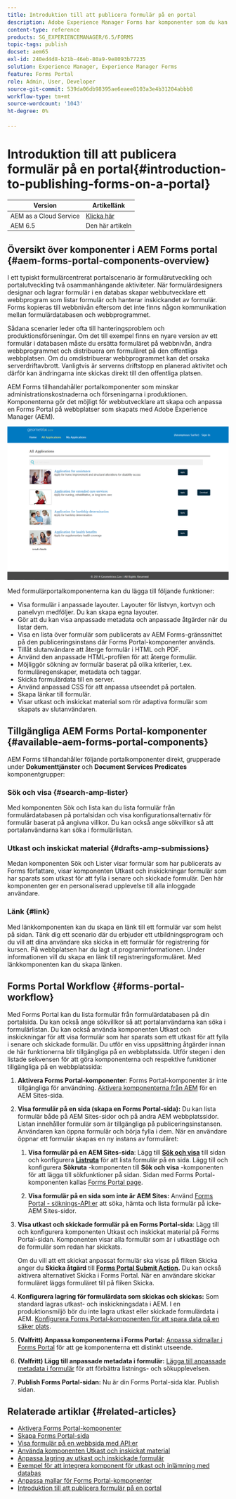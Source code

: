 ```yaml
---
title: Introduktion till att publicera formulär på en portal
description: Adobe Experience Manager Forms har komponenter som du kan använda för att skapa din Forms Portal. I den här artikeln beskrivs de tillgängliga komponenterna i Forms Portal.
content-type: reference
products: SG_EXPERIENCEMANAGER/6.5/FORMS
topic-tags: publish
docset: aem65
exl-id: 240ed4d8-b21b-46eb-80a9-9e8093b77235
solution: Experience Manager, Experience Manager Forms
feature: Forms Portal
role: Admin, User, Developer
source-git-commit: 539da06db98395ae6eaee8103a3e4b31204abbb8
workflow-type: tm+mt
source-wordcount: '1043'
ht-degree: 0%

---
```


# Introduktion till att publicera formulär på en portal{#introduction-to-publishing-forms-on-a-portal}

| Version | Artikellänk |
| -------- | ---------------------------- |
| AEM as a Cloud Service | [Klicka här](https://experienceleague.adobe.com/docs/experience-manager-cloud-service/content/forms/adaptive-forms-authoring/authoring-adaptive-forms-foundation-components/configure-forms-portal.html) |
| AEM 6.5 | Den här artikeln |


## Översikt över komponenter i AEM Forms portal {#aem-forms-portal-components-overview}

I ett typiskt formulärcentrerat portalscenario är formulärutveckling och portalutveckling två osammanhängande aktiviteter. När formulärdesigners designar och lagrar formulär i en databas skapar webbutvecklare ett webbprogram som listar formulär och hanterar inskickandet av formulär. Forms kopieras till webbnivån eftersom det inte finns någon kommunikation mellan formulärdatabasen och webbprogrammet.

Sådana scenarier leder ofta till hanteringsproblem och produktionsförseningar. Om det till exempel finns en nyare version av ett formulär i databasen måste du ersätta formuläret på webbnivån, ändra webbprogrammet och distribuera om formuläret på den offentliga webbplatsen. Om du omdistribuerar webbprogrammet kan det orsaka serverdriftavbrott. Vanligtvis är serverns driftstopp en planerad aktivitet och därför kan ändringarna inte skickas direkt till den offentliga platsen.

AEM Forms tillhandahåller portalkomponenter som minskar administrationskostnaderna och förseningarna i produktionen. Komponenterna gör det möjligt för webbutvecklare att skapa och anpassa en Forms Portal på webbplatser som skapats med Adobe Experience Manager (AEM).

![AEM Forms portal](assets/aem-forms-portal.png)

Med formulärportalkomponenterna kan du lägga till följande funktioner:

* Visa formulär i anpassade layouter. Layouter för listvyn, kortvyn och panelvyn medföljer. Du kan skapa egna layouter.
* Gör att du kan visa anpassade metadata och anpassade åtgärder när du listar dem.
* Visa en lista över formulär som publicerats av AEM Forms-gränssnittet på den publiceringsinstans där Forms Portal-komponenter används.
* Tillåt slutanvändare att återge formulär i HTML och PDF.
* Använd den anpassade HTML-profilen för att återge formulär.
* Möjliggör sökning av formulär baserat på olika kriterier, t.ex. formuläregenskaper, metadata och taggar.
* Skicka formulärdata till en server.
* Använd anpassad CSS för att anpassa utseendet på portalen.
* Skapa länkar till formulär.
* Visar utkast och inskickat material som rör adaptiva formulär som skapats av slutanvändaren.

## Tillgängliga AEM Forms Portal-komponenter {#available-aem-forms-portal-components}

AEM Forms tillhandahåller följande portalkomponenter direkt, grupperade under **Dokumenttjänster** och **Document Services Predicates** komponentgrupper:

### Sök och visa {#search-amp-lister}

Med komponenten Sök och lista kan du lista formulär från formulärdatabasen på portalsidan och visa konfigurationsalternativ för formulär baserat på angivna villkor. Du kan också ange sökvillkor så att portalanvändarna kan söka i formulärlistan.

### Utkast och inskickat material {#drafts-amp-submissions}

Medan komponenten Sök och Lister visar formulär som har publicerats av Forms författare, visar komponenten Utkast och inskickningar formulär som har sparats som utkast för att fylla i senare och skickade formulär. Den här komponenten ger en personaliserad upplevelse till alla inloggade användare.

### Länk {#link}

Med länkkomponenten kan du skapa en länk till ett formulär var som helst på sidan. Tänk dig ett scenario där du erbjuder ett utbildningsprogram och du vill att dina användare ska skicka in ett formulär för registrering för kursen. På webbplatsen har du lagt ut programinformationen. Under informationen vill du skapa en länk till registreringsformuläret. Med länkkomponenten kan du skapa länken.

## Forms Portal Workflow {#forms-portal-workflow}

Med Forms Portal kan du lista formulär från formulärdatabasen på din portalsida. Du kan också ange sökvillkor så att portalanvändarna kan söka i formulärlistan. Du kan också använda komponenten Utkast och inskickningar för att visa formulär som har sparats som ett utkast för att fylla i senare och skickade formulär. Du utför en viss uppsättning åtgärder innan de här funktionerna blir tillgängliga på en webbplatssida. Utför stegen i den listade sekvensen för att göra komponenterna och respektive funktioner tillgängliga på en webbplatssida:

1. **Aktivera Forms Portal-komponenter**: Forms Portal-komponenter är inte tillgängliga för användning. [Aktivera komponenterna från AEM](/help/forms/using/enabling-forms-portal-components.md) för en AEM Sites-sida.
1. **Visa formulär på en sida (skapa en Forms Portal-sida):** Du kan lista formulär både på AEM Sites-sidor och på andra AEM webbplatssidor. Listan innehåller formulär som är tillgängliga på publiceringsinstansen. Användaren kan öppna formulär och börja fylla i dem. När en användare öppnar ett formulär skapas en ny instans av formuläret:

   1. **Visa formulär på en AEM Sites-sida**: Lägg till **[Sök och visa](../../forms/using/creating-form-portal-page.md)** till sidan och konfigurera **[Listruta](../../forms/using/creating-form-portal-page.md#p-list-pane-p)** för att lista formulär på en sida. Lägg till och konfigurera **Sökruta** -komponenten till **Sök och visa** -komponenten för att lägga till sökfunktioner på sidan. Sidan med Forms Portal-komponenten kallas [Forms Portal page](../../forms/using/creating-form-portal-page.md).

   1. **Visa formulär på en sida som inte är AEM Sites:** Använd [Forms Portal - söknings-API:er](/help/forms/using/listing-forms-webpage-using-apis.md) att söka, hämta och lista formulär på icke-AEM Sites-sidor.

1. **Visa utkast och skickade formulär på en Forms Portal-sida**: Lägg till och konfigurera komponenten Utkast och inskickat material på Forms Portal-sidan. Komponenten visar alla formulär som är i utkastläge och de formulär som redan har skickats.

   Om du vill att ett skickat anpassat formulär ska visas på fliken Skicka anger du **Skicka åtgärd** till **[Forms Portal Submit Action](configuring-submit-actions.md).** Du kan också aktivera alternativet Skicka i Forms Portal. När en användare skickar formuläret läggs formuläret till på fliken Skicka.

1. **Konfigurera lagring för formulärdata som skickas och skickas:** Som standard lagras utkast- och inskickningsdata i AEM. I en produktionsmiljö bör du inte lagra utkast eller skickade formulärdata i AEM. [Konfigurera Forms Portal-komponenten för att spara data på en säker plats](../../forms/using/draft-submission-component.md#customizing-the-storage).
1. **(Valfritt) Anpassa komponenterna i Forms Portal:** [Anpassa sidmallar i Forms Portal](../../forms/using/customizing-templates-forms-portal-components.md) för att ge komponenterna ett distinkt utseende.
1. **(Valfritt) Lägg till anpassade metadata i formulär:** [Lägga till anpassade metadata i formulär](../../forms/using/customizing-templates-forms-portal-components.md) för att förbättra listnings- och sökupplevelsen.
1. **Publish Forms Portal-sidan:** Nu är din Forms Portal-sida klar. Publish sidan.

## Relaterade artiklar {#related-articles}

* [Aktivera Forms Portal-komponenter](/help/forms/using/enabling-forms-portal-components.md)
* [Skapa Forms Portal-sida](../../forms/using/creating-form-portal-page.md)
* [Visa formulär på en webbsida med API:er](/help/forms/using/listing-forms-webpage-using-apis.md)
* [Använda komponenten Utkast och inskickat material](../../forms/using/draft-submission-component.md)
* [Anpassa lagring av utkast och inskickade formulär](../../forms/using/draft-submission-component.md#customizing-the-storage)
* [Exempel för att integrera komponent för utkast och inlämning med databas](integrate-draft-submission-database.md)
* [Anpassa mallar för Forms Portal-komponenter](../../forms/using/customizing-templates-forms-portal-components.md)
* [Introduktion till att publicera formulär på en portal](../../forms/using/introduction-publishing-forms.md)
